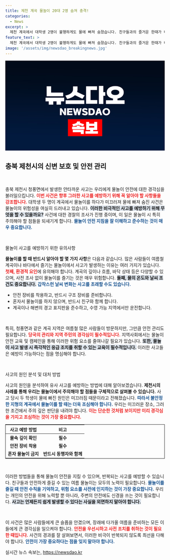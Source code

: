 ```yaml
---
title: 제천 계곡 물놀이 20대 2명 숨져 충격!
categories:
  - News
excerpt: >
  제천 계곡에서 대학생 2명이 불행하게도 물에 빠져 숨졌습니다. 친구들과의 즐거운 한때가 비극으로 끝난 사고의 배경은? 경찰이 조사 중입니다. 클릭해 사건의 진실을 들어보세요!
feature_text: >
  제천 계곡에서 대학생 2명이 불행하게도 물에 빠져 숨졌습니다. 친구들과의 즐거운 한때가 비극으로 끝난 사고의 배경은? 경찰이 조사 중입니다. 클릭해 사건의 진실을 들어보세요!
image: '/assets/img/newsdao_breakingnews.jpg'
---
```


<p><img src="/assets/img/newsdao_breakingnews.jpg" alt="implanttips 속보" /></p>

<h2 data-ke-size="size26">충북 제천시의 신변 보호 및 안전 관리</h2>

<p data-ke-size="size16">&nbsp;</p>

<p>충북 제천시 청풍면에서 발생한 안타까운 사고는 우리에게 물놀이 안전에 대한 경각심을 불러일으킵니다. <b><span style="color: #ee2323;">이번 사건은 향후 그러한 사고를 예방하기 위해 꼭 알아야 할 사항들을 강조합니다.</span></b> 대학생 두 명이 계곡에서 물놀이를 하다가 미끄러져 물에 빠져 숨진 사건은 물놀이의 위험성을 여실히 드러내고 있습니다. <b><span style="background-color: #21538527;">이러한 비극적인 사고를 예방하기 위해 무엇을 할 수 있을까요?</span></b> 사건에 대한 경찰의 조사가 진행 중이며, 이 일은 물놀이 시 특히 주의해야 할 점들을 되새기게 합니다. <b><span style="color: #1a5490;">물놀이 안전 지침을 잘 이해하고 준수하는 것이 매우 중요합니다.</span></b></p>

<p data-ke-size="size16">&nbsp;</p>

<p>물놀이 사고를 예방하기 위한 유의사항</p>

<p><b>물놀이를 할 때 반드시 알아야 할 몇 가지 사항</b>은 다음과 같습니다. 많은 사람들이 여름철 계곡이나 바다에서 즐기는 물놀이에서 사고가 발생하는 이유는 여러 가지가 있습니다. <b><span style="color: #ee2323;">첫째, 환경적 요인</span></b>에 유의해야 합니다. 계곡의 깊이나 흐름, 바닥 상태 등은 다양할 수 있으며, 사전 조사 없이 물놀이를 즐기는 것은 매우 위험합니다. <b><span style="background-color: #21538527;">둘째, 물의 온도와 날씨 조건도 중요합니다.</span></b> <b><span style="color: #1a5490;">갑작스런 날씨 변화는 사고를 초래할 수도 있습니다.</span></b></p>

<ul>
    <li>안전 장비를 착용하고, 반드시 구조 장비를 준비합니다.</li>
    <li>혼자서 물놀이를 하지 않으며, 반드시 친구와 함께 합니다.</li>
    <li>계곡이나 해변의 경고 표지판을 준수하고, 수영 가능 지역에서만 운전합니다.</li>
</ul>

<p data-ke-size="size16">&nbsp;</p>

<p>특히, 청풍면과 같은 계곡 지역은 여름철 많은 사람들이 방문하지만, 그만큼 안전 관리도 필요합니다. <b><span style="color: #ee2323;">당국의 관리와 지역 주민의 경각심이 필수적입니다.</span></b> 지역사회에서는 물놀이 안전 교육 및 캠페인을 통해 이러한 위험 요소를 줄여나갈 필요가 있습니다. <b><span style="background-color: #21538527;">또한, 물놀이 사고 발생 시 즉각적인 응급 조치를 취할 수 있는 교육이 필수적입니다.</span></b> 이러한 사고들은 예방이 가능하다는 점을 명심해야 합니다.</p>

<p data-ke-size="size16">&nbsp;</p>

<p>사고의 원인 분석 및 대처 방법</p>

<p>사고의 원인을 분석하여 유사 사고를 예방하는 방법에 대해 알아보겠습니다. <b>제천시의 사례를 통해 우리는 물놀이에서 주의해야 할 점들을 구체적으로 살펴볼 수 있습니다.</b> 사고 당시 두 학생이 물에 빠진 원인은 미끄러짐 때문이라고 전해졌습니다. <b><span style="color: #1a5490;">따라서 불안정한 지형의 계곡에서 물놀이를 할 때는 더욱 조심해야 합니다.</span></b> 우리는 미끄러운 장소, 그러한 조건에서 주의 깊은 판단을 내려야 합니다. <b><span style="color: #ee2323;">이는 단순한 것처럼 보이지만 미리 경각심을 가지고 조심하는 것이 가장 중요합니다.</span></b></p>

<table style="width: 100%; border: 1px solid;">
    <thead>
        <tr>
            <th style="text-align: center;">사고 예방 방법</th>
            <th style="text-align: center;">비고</th>
        </tr>
    </thead>
    <tbody>
        <tr>
            <td style="text-align: center; height: 17px;"><b>물속 깊이 확인</b></td>
            <td style="text-align: center; height: 17px;"><b>필수</b></td>
        </tr>
        <tr>
            <td style="text-align: center; height: 17px;"><b>안전 장비 착용</b></td>
            <td style="text-align: center; height: 17px;"><b>필수</b></td>
        </tr>
        <tr>
            <td style="text-align: center; height: 17px;"><b>혼자 물놀이 금지</b></td>
            <td style="text-align: center; height: 17px;"><b>반드시 동행자와 함께</b></td>
        </tr>
    </tbody>
</table>

<p data-ke-size="size16">&nbsp;</p>

<p>이러한 방법들을 통해 물놀이 안전을 지킬 수 있으며, 반복되는 사고를 예방할 수 있습니다. 친구들과 안전하게 즐길 수 있는 여름 물놀이는 모두의 노력이 필요합니다. <b><span style="color: #1a5490;">물놀이를 즐길 때 안전 수칙을 기억하고, 위험 요소를 사전에 인지하는 것이 가장 중요합니다.</span></b> 우리는 개인의 안전을 위해 노력할 뿐 아니라, 주변의 안전에도 신경을 쓰는 것이 필요합니다. <b><span style="background-color: #21538527;">사고는 언제든지 쉽게 발생할 수 있다는 사실을 외면하지 말아야 합니다.</span></b> </p>

<p data-ke-size="size16">&nbsp;</p>

<p>이 사건은 많은 사람들에게 큰 슬픔을 안겼으며, 장래에 다가올 여름을 준비하는 모든 이들에게 큰 경각심을 일으켜야 합니다. <b><span style="color: #ee2323;">안전을 우선시하고 사전 조치를 취하는 것이 필요한 때입니다.</span></b> 사건의 경과를 잘 살펴보면서, 이러한 비극이 반복되지 않도록 최선을 다해야 합니다. <b><span style="color: #1a5490;">안전이 가장 중요하다는 점을 잊지 말아야 합니다.</span></b></p>
실시간 뉴스 속보는, <a href="https://newsdao.kr" rel="dofollow">https://newsdao.kr</a>


